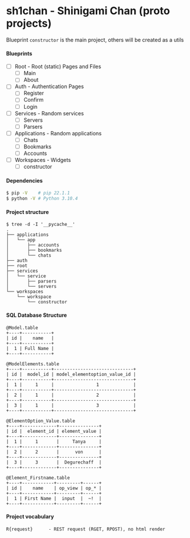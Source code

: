 # sh1chan - Shinigami Chan (proto projects)
Blueprint `constructor` is the main project, others will be created as a utils

#### Blueprints
- [ ] Root		- Root (static) Pages and Files
	- [ ] Main
	- [ ] About
- [ ] Auth		- Authentication Pages
	- [ ] Register
	- [ ] Confirm
	- [ ] Login
- [ ] Services		- Random services
	- [ ] Servers
	- [ ] Parsers
- [ ] Applications	- Random applications
	- [ ] Chats
	- [ ] Bookmarks
	- [ ] Accounts
- [ ] Workspaces	- Widgets
	- [ ] constructor

#### Dependencies
```bash
$ pip -V	# pip 22.1.1
$ python -V	# Python 3.10.4
```

#### Project structure
```
$ tree -d -I '__pycache__'
.
├── applications
│   └── app
│       ├── accounts
│       ├── bookmarks
│       └── chats
├── auth
├── root
├── services
│   └── service
│       ├── parsers
│       └── servers
└── workspaces
    └── workspace
        └── constructor
```

#### SQL Database Structure
```
@Model.table
+----+-----------+
| id |    name   |
+----+-----------+
|  1 | Full Name |
+----+-----------+

@ModelElements.table
+----+-----------+------------------------------+
| id |  model_id | model_elementoption_value_id |
+----+-----------+------------------------------+
|  1 |     1     |                1             |
+----+-----------+------------------------------+
|  2 |     1     |                2             |
+----+-----------+------------------------------+
|  3 |     1     |                3             |
+----+-----------+------------------------------+

@ElementOption_Value.table
+----+-------------+---------------+
| id |  element_id | element_value |
+----+-------------+---------------+
|  1 |     1       |     Tanya     |
+----+-------------+---------------+
|  2 |     2       |      von      |
+----+-------------+---------------+
|  3 |     3       |  Degurechaff  |
+----+-------------+---------------+

@Element_Firstname.table
+----+------------+---------+------+
| id |    name    | op_view | op_* |
+----+------------+---------+------+
|  1 | First Name |  input  |  ~!  |
+----+------------+---------+------+
```

#### Project vocabulary
```
R{request}		- REST request (RGET, RPOST), no html render
```
